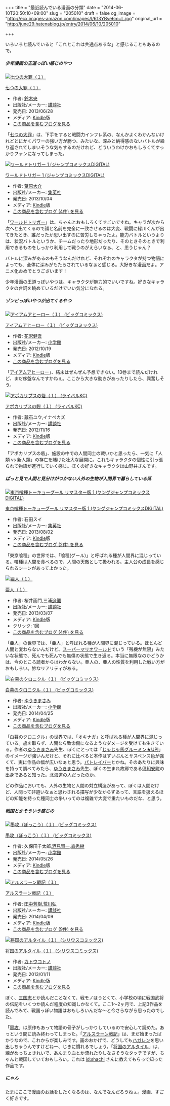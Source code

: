 +++
title = "最近読んでいる漫画の分類"
date = "2014-06-10T20:50:10+09:00"
slug = "205010"
draft = false
og_image = "http://ecx.images-amazon.com/images/I/613YBve6m+L.jpg"
original_url = "http://june29.hatenablog.jp/entry/2014/06/10/205010"

+++

<p>いろいろと読んでいると「これとこれは共通点あるな」と感じることもあるので。</p>

<div class="section">
    <h5>少年漫画の王道っぽい感じのやつ</h5>
    <p></p>
<div class="hatena-asin-detail">
<a href="http://www.amazon.co.jp/exec/obidos/ASIN/B00DFXHCXW/cameralady-22/"><img src="http://ecx.images-amazon.com/images/I/613YBve6m%2BL._SL160_.jpg" class="hatena-asin-detail-image" alt="七つの大罪（１）" title="七つの大罪（１）"></a><div class="hatena-asin-detail-info">
<p class="hatena-asin-detail-title"><a href="http://www.amazon.co.jp/exec/obidos/ASIN/B00DFXHCXW/cameralady-22/">七つの大罪（１）</a></p>
<ul>
<li>
<span class="hatena-asin-detail-label">作者:</span> <a class="keyword" href="http://d.hatena.ne.jp/keyword/%CE%EB%CC%DA%B1%FB">鈴木央</a>
</li>
<li>
<span class="hatena-asin-detail-label">出版社/メーカー:</span> <a class="keyword" href="http://d.hatena.ne.jp/keyword/%B9%D6%C3%CC%BC%D2">講談社</a>
</li>
<li>
<span class="hatena-asin-detail-label">発売日:</span> 2013/06/28</li>
<li>
<span class="hatena-asin-detail-label">メディア:</span> <a class="keyword" href="http://d.hatena.ne.jp/keyword/Kindle">Kindle</a>版</li>
<li><a href="http://d.hatena.ne.jp/asin/B00DFXHCXW/cameralady-22" target="_blank">この商品を含むブログを見る</a></li>
</ul>
</div>
<div class="hatena-asin-detail-foot"></div>
</div>
<p>「<a class="keyword" href="http://d.hatena.ne.jp/keyword/%BC%B7%A4%C4%A4%CE%C2%E7%BA%E1">七つの大罪</a>」は、下手をすると戦闘力インフレ系の、なんかよくわかんないけれどとにかくパワーの強い方が勝つ、みたいな、深みと納得感のないバトルが繰り返されてしまいそうな気もするのだけれど、どういうわけかおもしろくてすっかりファンになってしまった。</p>
<p></p>
<div class="hatena-asin-detail">
<a href="http://www.amazon.co.jp/exec/obidos/ASIN/B00FB9HF6M/cameralady-22/"><img src="http://ecx.images-amazon.com/images/I/51rYUSuWzyL._SL160_.jpg" class="hatena-asin-detail-image" alt="ワールドトリガー 1 (ジャンプコミックスDIGITAL)" title="ワールドトリガー 1 (ジャンプコミックスDIGITAL)"></a><div class="hatena-asin-detail-info">
<p class="hatena-asin-detail-title"><a href="http://www.amazon.co.jp/exec/obidos/ASIN/B00FB9HF6M/cameralady-22/">ワールドトリガー 1 (ジャンプコミックスDIGITAL)</a></p>
<ul>
<li>
<span class="hatena-asin-detail-label">作者:</span> <a class="keyword" href="http://d.hatena.ne.jp/keyword/%B0%B1%B8%B6%C2%E7%B2%F0">葦原大介</a>
</li>
<li>
<span class="hatena-asin-detail-label">出版社/メーカー:</span> <a class="keyword" href="http://d.hatena.ne.jp/keyword/%BD%B8%B1%D1%BC%D2">集英社</a>
</li>
<li>
<span class="hatena-asin-detail-label">発売日:</span> 2013/10/04</li>
<li>
<span class="hatena-asin-detail-label">メディア:</span> <a class="keyword" href="http://d.hatena.ne.jp/keyword/Kindle">Kindle</a>版</li>
<li><a href="http://d.hatena.ne.jp/asin/B00FB9HF6M/cameralady-22" target="_blank">この商品を含むブログ (4件) を見る</a></li>
</ul>
</div>
<div class="hatena-asin-detail-foot"></div>
</div>
<p>「<a class="keyword" href="http://d.hatena.ne.jp/keyword/%A5%EF%A1%BC%A5%EB%A5%C9%A5%C8%A5%EA%A5%AC%A1%BC">ワールドトリガー</a>」は、ちゃんとおもしろくてすごいですね。キャラが次から次へと出てくるので顔と名前を完全に一致させるのは大変、戦闘に緑川くんが出てきたとき、誰だったか思い出すのに苦労しちゃったよ。能力バトルというよりは、状況バトルというか、チームだったり地形だったり、そのときそのときで利用できるものをしっかり利用して戦うのがえらいなぁ、と、思うじゃん？</p>
<p>バトルに深みがあるのもそうなんだけれど、それぞれのキャラクタが持つ物語によっても、全体に深みがもたらされているなぁと感じる。大好きな漫画だよ。アニメ化おめでとうございます！</p>
<p>少年漫画の王道っぽいやつは、キャラクタが魅力的でいいですね。好きなキャラクタの台詞を眺めているだけでいい気分になれる。</p>

</div>
<div class="section">
    <h5>ゾンビっぽいやつが出てくるやつ</h5>
    <p></p>
<div class="hatena-asin-detail">
<a href="http://www.amazon.co.jp/exec/obidos/ASIN/B009TJSAJG/cameralady-22/"><img src="http://ecx.images-amazon.com/images/I/518bwLK6vyL._SL160_.jpg" class="hatena-asin-detail-image" alt="アイアムアヒーロー（１） (ビッグコミックス)" title="アイアムアヒーロー（１） (ビッグコミックス)"></a><div class="hatena-asin-detail-info">
<p class="hatena-asin-detail-title"><a href="http://www.amazon.co.jp/exec/obidos/ASIN/B009TJSAJG/cameralady-22/">アイアムアヒーロー（１） (ビッグコミックス)</a></p>
<ul>
<li>
<span class="hatena-asin-detail-label">作者:</span> <a class="keyword" href="http://d.hatena.ne.jp/keyword/%B2%D6%C2%F4%B7%F2%B8%E3">花沢健吾</a>
</li>
<li>
<span class="hatena-asin-detail-label">出版社/メーカー:</span> <a class="keyword" href="http://d.hatena.ne.jp/keyword/%BE%AE%B3%D8%B4%DB">小学館</a>
</li>
<li>
<span class="hatena-asin-detail-label">発売日:</span> 2012/10/19</li>
<li>
<span class="hatena-asin-detail-label">メディア:</span> <a class="keyword" href="http://d.hatena.ne.jp/keyword/Kindle">Kindle</a>版</li>
<li><a href="http://d.hatena.ne.jp/asin/B009TJSAJG/cameralady-22" target="_blank">この商品を含むブログを見る</a></li>
</ul>
</div>
<div class="hatena-asin-detail-foot"></div>
</div>
<p>「<a class="keyword" href="http://d.hatena.ne.jp/keyword/%A5%A2%A5%A4%A5%A2%A5%E0%A5%A2%A5%D2%A1%BC%A5%ED%A1%BC">アイアムアヒーロー</a>」、結末はぜんぜん予想できない。13巻まで読んだけれど、まだ序盤なんですかねぇ。ここから大きな動きがあったりしたら、興奮しそう。</p>
<p></p>
<div class="hatena-asin-detail">
<a href="http://www.amazon.co.jp/exec/obidos/ASIN/B00A2MD9KY/cameralady-22/"><img src="http://ecx.images-amazon.com/images/I/51sVGsEe2NL._SL160_.jpg" class="hatena-asin-detail-image" alt="アポカリプスの砦（１） (ライバルKC)" title="アポカリプスの砦（１） (ライバルKC)"></a><div class="hatena-asin-detail-info">
<p class="hatena-asin-detail-title"><a href="http://www.amazon.co.jp/exec/obidos/ASIN/B00A2MD9KY/cameralady-22/">アポカリプスの砦（１） (ライバルKC)</a></p>
<ul>
<li>
<span class="hatena-asin-detail-label">作者:</span> 蔵石ユウ,イナベカズ</li>
<li>
<span class="hatena-asin-detail-label">出版社/メーカー:</span> <a class="keyword" href="http://d.hatena.ne.jp/keyword/%B9%D6%C3%CC%BC%D2">講談社</a>
</li>
<li>
<span class="hatena-asin-detail-label">発売日:</span> 2012/11/16</li>
<li>
<span class="hatena-asin-detail-label">メディア:</span> <a class="keyword" href="http://d.hatena.ne.jp/keyword/Kindle">Kindle</a>版</li>
<li><a href="http://d.hatena.ne.jp/asin/B00A2MD9KY/cameralady-22" target="_blank">この商品を含むブログを見る</a></li>
</ul>
</div>
<div class="hatena-asin-detail-foot"></div>
</div>
<p>「アポカリプスの砦」、施設の中での人間同士の戦いかと思ったら、一気に「人類 vs 新人類」の存亡を賭けた壮大な展開に。これもキャラクタの個性に引っ張られて物語が進行していく感じ。ぼくの好きなキャラクタは山野井さんです。</p>

</div>
<div class="section">
    <h5>ぱっと見で人間と見分けがつかない人外の生物が人間界で暮らしている系</h5>
    <p></p>
<div class="hatena-asin-detail">
<a href="http://www.amazon.co.jp/exec/obidos/ASIN/B00E5T9RLU/cameralady-22/"><img src="http://ecx.images-amazon.com/images/I/51F7D-FnoPL._SL160_.jpg" class="hatena-asin-detail-image" alt="東京喰種トーキョーグール リマスター版 1 (ヤングジャンプコミックスDIGITAL)" title="東京喰種トーキョーグール リマスター版 1 (ヤングジャンプコミックスDIGITAL)"></a><div class="hatena-asin-detail-info">
<p class="hatena-asin-detail-title"><a href="http://www.amazon.co.jp/exec/obidos/ASIN/B00E5T9RLU/cameralady-22/">東京喰種トーキョーグール リマスター版 1 (ヤングジャンプコミックスDIGITAL)</a></p>
<ul>
<li>
<span class="hatena-asin-detail-label">作者:</span> 石田スイ</li>
<li>
<span class="hatena-asin-detail-label">出版社/メーカー:</span> <a class="keyword" href="http://d.hatena.ne.jp/keyword/%BD%B8%B1%D1%BC%D2">集英社</a>
</li>
<li>
<span class="hatena-asin-detail-label">発売日:</span> 2013/08/02</li>
<li>
<span class="hatena-asin-detail-label">メディア:</span> <a class="keyword" href="http://d.hatena.ne.jp/keyword/Kindle">Kindle</a>版</li>
<li><a href="http://d.hatena.ne.jp/asin/B00E5T9RLU/cameralady-22" target="_blank">この商品を含むブログ (2件) を見る</a></li>
</ul>
</div>
<div class="hatena-asin-detail-foot"></div>
</div>
<p>「東京喰種」の世界では、「喰種(グール)」と呼ばれる種が人間界に混じっている。喰種は人間を食べるので、人間の天敵として扱われる。主人公の成長を感じられるシーンがあってよかった。</p>
<p></p>
<div class="hatena-asin-detail">
<a href="http://www.amazon.co.jp/exec/obidos/ASIN/B00BML5V6E/cameralady-22/"><img src="http://ecx.images-amazon.com/images/I/51VKi59sPPL._SL160_.jpg" class="hatena-asin-detail-image" alt="亜人（１）" title="亜人（１）"></a><div class="hatena-asin-detail-info">
<p class="hatena-asin-detail-title"><a href="http://www.amazon.co.jp/exec/obidos/ASIN/B00BML5V6E/cameralady-22/">亜人（１）</a></p>
<ul>
<li>
<span class="hatena-asin-detail-label">作者:</span> 桜井画門,三浦<a class="keyword" href="http://d.hatena.ne.jp/keyword/%C4%C9%D1%B5">追儺</a>
</li>
<li>
<span class="hatena-asin-detail-label">出版社/メーカー:</span> <a class="keyword" href="http://d.hatena.ne.jp/keyword/%B9%D6%C3%CC%BC%D2">講談社</a>
</li>
<li>
<span class="hatena-asin-detail-label">発売日:</span> 2013/03/07</li>
<li>
<span class="hatena-asin-detail-label">メディア:</span> <a class="keyword" href="http://d.hatena.ne.jp/keyword/Kindle">Kindle</a>版</li>
<li> <span class="hatena-asin-detail-label">クリック</span>: 1回</li>
<li><a href="http://d.hatena.ne.jp/asin/B00BML5V6E/cameralady-22" target="_blank">この商品を含むブログ (4件) を見る</a></li>
</ul>
</div>
<div class="hatena-asin-detail-foot"></div>
</div>
<p>「亜人」の世界では、「亜人」と呼ばれる種が人間界に混じっている。ほとんど人間と変わらないんだけど、<a class="keyword" href="http://d.hatena.ne.jp/keyword/%A5%B9%A1%BC%A5%D1%A1%BC%A5%DE%A5%EA%A5%AA%A5%EF%A1%BC%A5%EB%A5%C9">スーパーマリオワールド</a>でいう「残機が無限」みたいな状態で、死んでも死んでも無傷の状態で生き返る。本当に無限なのかどうかは、今のところ読者からはわからない。亜人の、亜人の性質を利用した戦い方がおもしろい。妙なリアリティがある。</p>
<p></p>
<div class="hatena-asin-detail">
<a href="http://www.amazon.co.jp/exec/obidos/ASIN/B00JTP8JY6/cameralady-22/"><img src="http://ecx.images-amazon.com/images/I/51DBXBNBfDL._SL160_.jpg" class="hatena-asin-detail-image" alt="白暮のクロニクル（１） (ビッグコミックス)" title="白暮のクロニクル（１） (ビッグコミックス)"></a><div class="hatena-asin-detail-info">
<p class="hatena-asin-detail-title"><a href="http://www.amazon.co.jp/exec/obidos/ASIN/B00JTP8JY6/cameralady-22/">白暮のクロニクル（１） (ビッグコミックス)</a></p>
<ul>
<li>
<span class="hatena-asin-detail-label">作者:</span> <a class="keyword" href="http://d.hatena.ne.jp/keyword/%A4%E6%A4%A6%A4%AD%A4%DE%A4%B5%A4%DF">ゆうきまさみ</a>
</li>
<li>
<span class="hatena-asin-detail-label">出版社/メーカー:</span> <a class="keyword" href="http://d.hatena.ne.jp/keyword/%BE%AE%B3%D8%B4%DB">小学館</a>
</li>
<li>
<span class="hatena-asin-detail-label">発売日:</span> 2014/04/25</li>
<li>
<span class="hatena-asin-detail-label">メディア:</span> <a class="keyword" href="http://d.hatena.ne.jp/keyword/Kindle">Kindle</a>版</li>
<li><a href="http://d.hatena.ne.jp/asin/B00JTP8JY6/cameralady-22" target="_blank">この商品を含むブログを見る</a></li>
</ul>
</div>
<div class="hatena-asin-detail-foot"></div>
</div>
<p>「白暮のクロニクル」の世界では、「オキナガ」と呼ばれる種が人間界に混じっている。歳を取らず、人間なら致命傷になるようなダメージを受けても生きている。作者の<a class="keyword" href="http://d.hatena.ne.jp/keyword/%A4%E6%A4%A6%A4%AD%A4%DE%A4%B5%A4%DF">ゆうきまさみ</a>先生、ぼくにとっては「<a class="keyword" href="http://d.hatena.ne.jp/keyword/%A4%B8%A4%E3%A4%B8%A4%E3%C7%CF%A5%B0%A5%EB%A1%BC%A5%DF%A5%F3%A1%FAUP%21">じゃじゃ馬グルーミン★UP!</a>」のイメージが強いんだけど、それに比べると本作はずいぶんとサスペンス色が強くて、実に作品の幅が広いなぁと思う。<a class="keyword" href="http://d.hatena.ne.jp/keyword/%A5%D1%A5%C8%A5%EC%A5%A4%A5%D0%A1%BC">パトレイバー</a>とかね。そのあたりに興味を持って調べてみたら、<a class="keyword" href="http://d.hatena.ne.jp/keyword/%A4%E6%A4%A6%A4%AD%A4%DE%A4%B5%A4%DF">ゆうきまさみ</a>先生、ぼくの生まれ故郷である<a class="keyword" href="http://d.hatena.ne.jp/keyword/%B6%E6%C3%CE%B0%C2%C4%AE">倶知安町</a>の出身であると知った。北海道の人だったのか。</p>
<p>どの作品においても、人外の生物と人間の対立構造があって、ぼくは人間だけど、人間って非道いなぁと思わされる描写が少なからずあって、言語を扱えるほどの知能を持った種同士の争いってのは複雑で大変で重たいものだな、と思う。</p>

</div>
<div class="section">
    <h5>戦国とかそういう感じの</h5>
    <p></p>
<div class="hatena-asin-detail">
<a href="http://www.amazon.co.jp/exec/obidos/ASIN/B00KDAB2AE/cameralady-22/"><img src="http://ecx.images-amazon.com/images/I/51AjDuAdpBL._SL160_.jpg" class="hatena-asin-detail-image" alt="墨攻（ぼっこう）（１） (ビッグコミックス)" title="墨攻（ぼっこう）（１） (ビッグコミックス)"></a><div class="hatena-asin-detail-info">
<p class="hatena-asin-detail-title"><a href="http://www.amazon.co.jp/exec/obidos/ASIN/B00KDAB2AE/cameralady-22/">墨攻（ぼっこう）（１） (ビッグコミックス)</a></p>
<ul>
<li>
<span class="hatena-asin-detail-label">作者:</span> 久保田千太郎,<a class="keyword" href="http://d.hatena.ne.jp/keyword/%BC%F2%B8%AB%B8%AD%B0%EC">酒見賢一</a>,<a class="keyword" href="http://d.hatena.ne.jp/keyword/%BF%B9%BD%A8%BC%F9">森秀樹</a>
</li>
<li>
<span class="hatena-asin-detail-label">出版社/メーカー:</span> <a class="keyword" href="http://d.hatena.ne.jp/keyword/%BE%AE%B3%D8%B4%DB">小学館</a>
</li>
<li>
<span class="hatena-asin-detail-label">発売日:</span> 2014/05/26</li>
<li>
<span class="hatena-asin-detail-label">メディア:</span> <a class="keyword" href="http://d.hatena.ne.jp/keyword/Kindle">Kindle</a>版</li>
<li><a href="http://d.hatena.ne.jp/asin/B00KDAB2AE/cameralady-22" target="_blank">この商品を含むブログを見る</a></li>
</ul>
</div>
<div class="hatena-asin-detail-foot"></div>
</div>
<p></p>
<div class="hatena-asin-detail">
<a href="http://www.amazon.co.jp/exec/obidos/ASIN/B00JDYKLAS/cameralady-22/"><img src="http://ecx.images-amazon.com/images/I/51S1xxR%2BI8L._SL160_.jpg" class="hatena-asin-detail-image" alt="アルスラーン戦記（１）" title="アルスラーン戦記（１）"></a><div class="hatena-asin-detail-info">
<p class="hatena-asin-detail-title"><a href="http://www.amazon.co.jp/exec/obidos/ASIN/B00JDYKLAS/cameralady-22/">アルスラーン戦記（１）</a></p>
<ul>
<li>
<span class="hatena-asin-detail-label">作者:</span> <a class="keyword" href="http://d.hatena.ne.jp/keyword/%C5%C4%C3%E6%CB%A7%BC%F9">田中芳樹</a>,<a class="keyword" href="http://d.hatena.ne.jp/keyword/%B9%D3%C0%EE%B9%B0">荒川弘</a>
</li>
<li>
<span class="hatena-asin-detail-label">出版社/メーカー:</span> <a class="keyword" href="http://d.hatena.ne.jp/keyword/%B9%D6%C3%CC%BC%D2">講談社</a>
</li>
<li>
<span class="hatena-asin-detail-label">発売日:</span> 2014/04/09</li>
<li>
<span class="hatena-asin-detail-label">メディア:</span> <a class="keyword" href="http://d.hatena.ne.jp/keyword/Kindle">Kindle</a>版</li>
<li><a href="http://d.hatena.ne.jp/asin/B00JDYKLAS/cameralady-22" target="_blank">この商品を含むブログ (9件) を見る</a></li>
</ul>
</div>
<div class="hatena-asin-detail-foot"></div>
</div>
<p></p>
<div class="hatena-asin-detail">
<a href="http://www.amazon.co.jp/exec/obidos/ASIN/B00ARBWG1I/cameralady-22/"><img src="http://ecx.images-amazon.com/images/I/51hR5y2rjrL._SL160_.jpg" class="hatena-asin-detail-image" alt="将国のアルタイル（１） (シリウスコミックス)" title="将国のアルタイル（１） (シリウスコミックス)"></a><div class="hatena-asin-detail-info">
<p class="hatena-asin-detail-title"><a href="http://www.amazon.co.jp/exec/obidos/ASIN/B00ARBWG1I/cameralady-22/">将国のアルタイル（１） (シリウスコミックス)</a></p>
<ul>
<li>
<span class="hatena-asin-detail-label">作者:</span> <a class="keyword" href="http://d.hatena.ne.jp/keyword/%A5%AB%A5%C8%A5%A6%A5%B3%A5%C8%A5%CE">カトウコトノ</a>
</li>
<li>
<span class="hatena-asin-detail-label">出版社/メーカー:</span> <a class="keyword" href="http://d.hatena.ne.jp/keyword/%B9%D6%C3%CC%BC%D2">講談社</a>
</li>
<li>
<span class="hatena-asin-detail-label">発売日:</span> 2013/01/11</li>
<li>
<span class="hatena-asin-detail-label">メディア:</span> <a class="keyword" href="http://d.hatena.ne.jp/keyword/Kindle">Kindle</a>版</li>
<li><a href="http://d.hatena.ne.jp/asin/B00ARBWG1I/cameralady-22" target="_blank">この商品を含むブログを見る</a></li>
</ul>
</div>
<div class="hatena-asin-detail-foot"></div>
</div>
<p>ぼく、<a class="keyword" href="http://d.hatena.ne.jp/keyword/%BB%B0%B9%F1%BB%D6">三国志</a>とか読んだことなくて、戦モノはうとくて、小学校の頃に戦国武将の伝記をいくつか読んだ程度の知識しかなくて。ここ1〜2ヶ月で、上記3作品を読んでみて、戦国っぽい物語はおもしろいんだな〜と今さらながら思ったのでした。</p>
<p>「<a class="keyword" href="http://d.hatena.ne.jp/keyword/%CB%CF%B9%B6">墨攻</a>」は原作もあって物語の骨子がしっかりしているので安心して読めた。あっという間に読み終わってしまった。「<a class="keyword" href="http://d.hatena.ne.jp/keyword/%A5%A2%A5%EB%A5%B9%A5%E9%A1%BC%A5%F3%C0%EF%B5%AD">アルスラーン戦記</a>」は、まだ始まったばかりなので、これからが楽しみです。画のおかげで、どうしても<a class="keyword" href="http://d.hatena.ne.jp/keyword/%A5%CF%A5%AC%A5%EC%A5%F3">ハガレン</a>を思い出しちゃうんですけどねー、じきに慣れるでしょう。「<a class="keyword" href="http://d.hatena.ne.jp/keyword/%BE%AD%B9%F1%A4%CE%A5%A2%A5%EB%A5%BF%A5%A4%A5%EB">将国のアルタイル</a>」は、線がめっちょきれいで、あんまり血とか流れたりしなさそうなタッチですが、ちゃんと戦国していておもしろい。これは <a href="http://blog.hatena.ne.jp/shachi/">id:shachi</a> さんに教えてもらって知った作品です。</p>

</div>
<div class="section">
    <h5>にゃん</h5>
    <p>たまにここで漫画のお話をしたくなるのは、なんでなんだろうねぇ。漫画、すごく好きです。</p>

</div>
